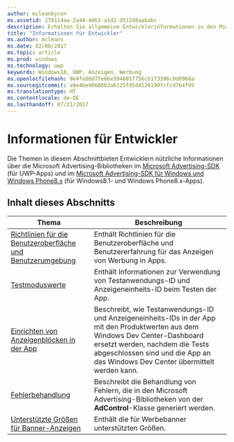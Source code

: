 ```yaml
---
author: mcleanbyron
ms.assetid: 278114aa-2a44-4d63-a1d2-d512d8aababc
description: Erhalten Sie allgemeine Entwicklerinformationen zu den Microsoft Advertising-Bibliotheken.
title: "Informationen für Entwickler"
ms.author: mcleans
ms.date: 02/08/2017
ms.topic: article
ms.prod: windows
ms.technology: uwp
keywords: Windows10, UWP, Anzeigen, Werbung
ms.openlocfilehash: 9e4fe88d7fe66e594685f756cb173396c0d0968a
ms.sourcegitcommit: a9e4be98688b3a6125fd5dd126190fcfcd764f95
ms.translationtype: HT
ms.contentlocale: de-DE
ms.lasthandoff: 07/21/2017
---
```

# <a name="developer-information"></a>Informationen für Entwickler

Die Themen in diesem Abschnittbieten Entwicklern nützliche Informationen über die Microsoft Advertising-Bibliotheken im [Microsoft Advertising-SDK](http://aka.ms/ads-sdk-uwp) (für UWP-Apps) und im [Microsoft Advertising-SDK für Windows und Windows Phone8.x](http://aka.ms/store-8-sdk) (für Windows8.1- und Windows Phone8.x-Apps).


## <a name="in-this-section"></a>Inhalt dieses Abschnitts

| Thema                                                                                                       | Beschreibung                 |
|-------------------------------------------------------------------------------------------------------------|-----------------------------|
| [Richtlinien für die Benutzeroberfläche und Benutzerumgebung](ui-and-user-experience-guidelines.md) |  Enthält Richtlinien für die Benutzeroberfläche und Benutzererfahrung für das Anzeigen von Werbung in Apps.  |
| [Testmoduswerte](test-mode-values.md)        |  Enthält Informationen zur Verwendung von Testanwendungs-ID und Anzeigeneinheits-ID beim Testen der App.   |
| [Einrichten von Anzeigenblöcken in der App](set-up-ad-units-in-your-app.md)      | Beschreibt, wie Testanwendungs-ID und Anzeigeneinheits-IDs in der App mit den Produktwerten aus dem Windows Dev Center-Dashboard ersetzt werden, nachdem die Tests abgeschlossen sind und die App an das Windows Dev Center übermittelt werden kann.   |
| [Fehlerbehandlung](error-handling-with-advertising-libraries.md)                                    |  Beschreibt die Behandlung von Fehlern, die in den Microsoft Advertising-Bibliotheken von der **AdControl**-Klasse generiert werden.   |
| [Unterstützte Größen für Banner-Anzeigen](supported-ad-sizes-for-banner-ads.md)                                    |  Enthält die für Werbebanner unterstützten Größen.   |



 

 
